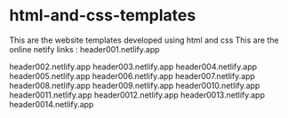 # html-and-css-templates
This are the website templates developed using html and css 
This are the online netify links :
header001.netlify.app

header002.netlify.app
header003.netlify.app
header004.netlify.app
header005.netlify.app
header006.netlify.app
header007.netlify.app
header008.netlify.app
header009.netlify.app
header0010.netlify.app
header0011.netlify.app
header0012.netlify.app
header0013.netlify.app
header0014.netlify.app
